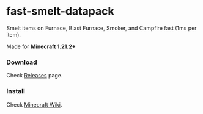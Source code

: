 # fast-smelt-datapack

Smelt items on Furnace, Blast Furnace, Smoker, and Campfire fast (1ms per item).

Made for **Minecraft 1.21.2+**

### Download

Check [Releases](https://github.com/moonbrooke/fast-smelt-datapack/releases) page.

### Install

Check [Minecraft Wiki](https://minecraft.fandom.com/wiki/Tutorials/Installing_a_data_pack).
